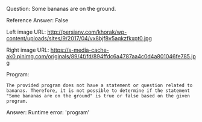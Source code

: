 Question: Some bananas are on the ground.

Reference Answer: False

Left image URL: http://persianv.com/khorak/wp-content/uploads/sites/9/2017/04/vx8bjf8v5aqkzfkxpt0.jpg

Right image URL: https://s-media-cache-ak0.pinimg.com/originals/89/4f/fd/894ffdc6a4787aa4c0d4a801046fe785.jpg

Program:

```
The provided program does not have a statement or question related to bananas. Therefore, it is not possible to determine if the statement "Some bananas are on the ground" is true or false based on the given program.
```
Answer: Runtime error: 'program'

